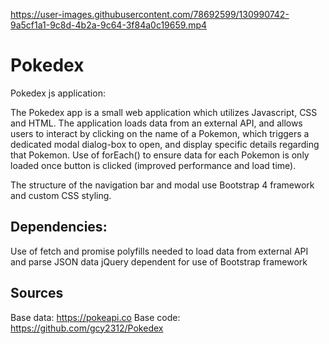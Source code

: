 

https://user-images.githubusercontent.com/78692599/130990742-9a5cf1a1-9c8d-4b2a-9c64-3f84a0c19659.mp4

# Pokedex
Pokedex js application:

The Pokedex app is a small web application which utilizes Javascript, CSS and HTML.
The application loads data from an external API, and allows users to interact by clicking on the name of a Pokemon, 
which triggers a dedicated modal dialog-box to open, and display specific details regarding that Pokemon.
Use of forEach() to ensure data for each Pokemon is only loaded once button is clicked (improved performance and 
load time).

The structure of the navigation bar and modal use Bootstrap 4 framework and custom CSS styling.

## Dependencies:
Use of fetch and promise polyfills needed to load data from external API and parse JSON data
jQuery dependent for use of Bootstrap framework

## Sources
Base data: https://pokeapi.co
Base code: https://github.com/gcy2312/Pokedex